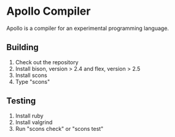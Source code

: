 Apollo Compiler
===============

Apollo is a compiler for an experimental programming language.

Building
--------

1. Check out the repository
2. Install bison, version > 2.4 and flex, version > 2.5
4. Install scons
4. Type "scons"

Testing
-------

1. Install ruby
2. Install valgrind
3. Run "scons check" or "scons test"
